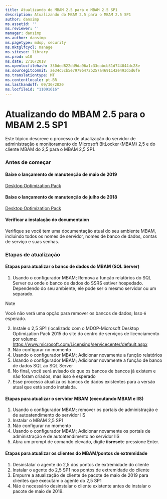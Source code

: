 ```yaml
---
title: Atualizando do MBAM 2.5 para o MBAM 2.5 SP1
description: Atualizando do MBAM 2.5 para o MBAM 2.5 SP1
author: dansimp
ms.assetid: ''
ms.reviewer: ''
manager: dansimp
ms.author: dansimp
ms.pagetype: mdop, security
ms.mktglfcycl: manage
ms.sitesec: library
ms.prod: w10
ms.date: 2/16/2018
ms.openlocfilehash: 330ded822dd9da96a1c33eabcb31d744044dc28e
ms.sourcegitcommit: ae34c5cb5e7979b472b257a4691142e493d5d6fe
ms.translationtype: MT
ms.contentlocale: pt-BR
ms.lasthandoff: 09/30/2020
ms.locfileid: "11091616"
---
```

# Atualizando do MBAM 2.5 para o MBAM 2.5 SP1
Este tópico descreve o processo de atualização do servidor de administração e monitoramento do Microsoft BitLocker (MBAM) 2,5 e do cliente MBAM do 2,5 para o MBAM 2,5 SP1.

### Antes de começar
#### Baixe o lançamento de manutenção de maio de 2019
[Desktop Optimization Pack](https://www.microsoft.com/download/details.aspx?id=58345)

#### Baixe o lançamento de manutenção de julho de 2018
[Desktop Optimization Pack](https://www.microsoft.com/download/details.aspx?id=57157)


#### Verificar a instalação do documentaion
Verifique se você tem uma documentação atual do seu ambiente MBAM, incluindo todos os nomes de servidor, nomes de banco de dados, contas de serviço e suas senhas.

### Etapas de atualização
#### Etapas para atualizar o banco de dados do MBAM (SQL Server)
1. Usando o configurador MBAM; Remova a função relatórios do SQL Server ou onde o banco de dados do SSRS estiver hospedado. Dependendo do seu ambiente, ele pode ser o mesmo servidor ou um separado.
  > [!NOTE]
  > Você não verá uma opção para remover os bancos de dados; Isso é esperado.  
2. Instale o 2,5 SP1 (localizado com o MDOP-Microsoft Desktop Optimization Pack 2015 do site do centro de serviços de licenciamento por volume:  <https://www.microsoft.com/Licensing/servicecenter/default.aspx>
3. Não configurar no momento 
4. Usando o configurador MBAM; Adicionar novamente a função relatórios
5. Usando o configurador MBAM; Adicionar novamente a função de banco de dados SQL ao SQL Server
6. No final, você será avisado de que os bancos de bancos já existem e não foram criados, mas isso é esperado
7. Esse processo atualiza os bancos de dados existentes para a versão atual que está sendo instalada.              

#### Etapas para atualizar o servidor MBAM (executando MBAM e IIS)
1. Usando o configurador MBAM; remover os portais de administração e de autoatendimento do servidor IIS
2. Instalar o MBAM 2,5 SP1
3. Não configurar no momento  
4. Usando o configurador MBAM; Adicionar novamente os portais de administração e de autoatendimento ao servidor IIS 
5. Abra um prompt de comando elevado, digite **iisreset**e pressione Enter.
 
#### Etapas para atualizar os clientes do MBAM/pontos de extremidade
1. Desinstalar o agente do 2,5 dos pontos de extremidade do cliente
2. Instalar o agente do 2,5 SP1 nos pontos de extremidade do cliente
3. Empurre a atualização de cliente de pacote de maio de 2019 para clientes que executam o agente do 2,5 SP1 
4. Não é necessário desinstalar o cliente existente antes de instalar o pacote de maio de 2019.  
